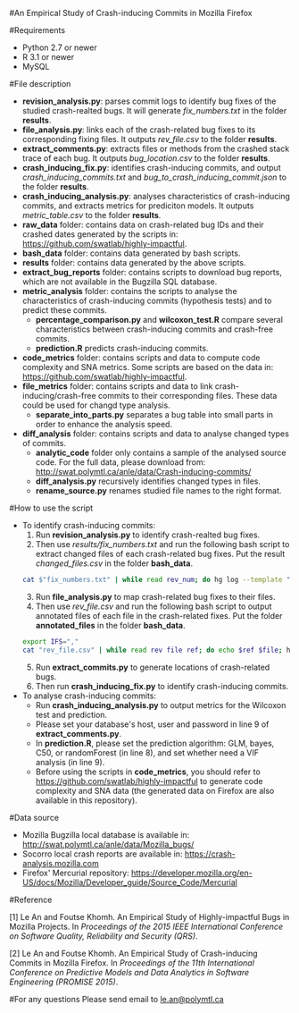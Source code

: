 #An Empirical Study of Crash-inducing Commits in Mozilla Firefox

#Requirements
- Python 2.7 or newer
- R 3.1 or newer
- MySQL

#File description
- **revision_analysis.py**: parses commit logs to identify bug fixes of the studied crash-realted bugs. It will generate *fix_numbers.txt* in the folder **results**.
- **file_analysis.py**: links each of the crash-related bug fixes to its corresponding fixing files. It outputs *rev_file.csv* to the folder **results**.
- **extract_comments.py**: extracts files or methods from the crashed stack trace of each bug. It outputs *bug_location.csv* to the folder **results**.
- **crash_inducing_fix.py**: identifies crash-inducing commits, and output *crash_inducing_commits.txt* and *bug_to_crash_inducing_commit.json* to the folder **results**.
- **crash_inducing_analysis.py**: analyses characteristics of crash-inducing commits, and extracts metrics for prediciton models. It outputs *metric_table.csv* to the folder **results**.
- **raw_data** folder: contains data on crash-related bug IDs and their crashed dates generated by the scripts in: https://github.com/swatlab/highly-impactful.
- **bash_data** folder: contains data generated by bash scripts.
- **results** folder: contains data generated by the above scripts.
- **extract_bug_reports** folder: contains scripts to download bug reports, which are not available in the Bugzilla SQL database.
- **metric_analysis** folder: contains the scripts to analyse the characteristics of crash-inducing commits (hypothesis tests) and to predict these commits.
	- **percentage_comparison.py** and **wilcoxon_test.R** compare several characteristics between crash-inducing commits and crash-free commits.
	- **prediction.R** predicts crash-inducing commits.
- **code_metrics** folder: contains scripts and data to compute code complexity and SNA metrics. Some scripts are based on the data in: https://github.com/swatlab/highly-impactful.
- **file_metrics** folder: contains scripts and data to link crash-inducing/crash-free commits to their corresponding files. These data could be used for changd type analysis. 
	- **separate_into_parts.py** separates a bug table into small parts in order to enhance the analysis speed.
- **diff_analysis** folder: contains scripts and data to analyse changed types of commits.
	- **analytic_code** folder only contains a sample of the analysed source code. For the full data, please download from:
	http://swat.polymtl.ca/anle/data/Crash-inducing-commits/
	- **diff_analysis.py** recursively identifies changed types in files.
	- **rename_source.py** renames studied file names to the right format.

#How to use the script
- To identify crash-inducing commits:
	1. Run **revision_analysis.py** to identify crash-realted bug fixes.
	2. Then use *results/fix_numbers.txt* and run the following bash script to extract changed files of each crash-related bug fixes. Put the result *changed_files.csv* in the folder **bash_data**.
	```bash
	cat $"fix_numbers.txt" | while read rev_num; do hg log --template "{rev}\t{file_dels}\t{file_mods}\t{file_adds}\n" -r $rev_num; done > changed_files.csv
	```
	3. Run **file_analysis.py** to map crash-related bug fixes to their files.
	4. Then use *rev_file.csv* and run the following bash script to output annotated files of each file in the crash-related fixes. Put the folder **annotated_files** in the folder **bash_data**.
	```bash
	export IFS=","
	cat "rev_file.csv" | while read rev file ref; do echo $ref $file; hg annotate $file -r $rev -w -b -B > annotated_files/$ref.txt; done
	```
	5. Run **extract_commits.py** to generate locations of crash-related bugs.
	6. Then run **crash_inducing_fix.py** to identify crash-inducing commits.
- To analyse crash-inducing commits:
	- Run **crash_inducing_analysis.py** to output metrics for the Wilcoxon test and prediction.
	- Please set your database's host, user and password in line 9 of **extract_comments.py**.
	- In **prediction.R**, please set the prediction algorithm: GLM, bayes, C50, or randomForest (in line 8), and set whether need a VIF analysis (in line 9).
	- Before using the scripts in **code_metrics**, you should refer to https://github.com/swatlab/highly-impactful to generate code complexity and SNA data (the generated data on Firefox are also available in this repository).
   
#Data source
- Mozilla Bugzilla local database is available in:
    http://swat.polymtl.ca/anle/data/Mozilla_bugs/
- Socorro local crash reports are available in:
    https://crash-analysis.mozilla.com
- Firefox' Mercurial repository:
	https://developer.mozilla.org/en-US/docs/Mozilla/Developer_guide/Source_Code/Mercurial

#Reference
<p id="refone">[1] Le An and Foutse Khomh. An Empirical Study of Highly-impactful Bugs in Mozilla Projects. In <i>Proceedings of the 2015 IEEE International Conference on Software Quality, Reliability and Security (QRS)</i>.</p>
<p id="refone">[2] Le An and Foutse Khomh. An Empirical Study of Crash-inducing Commits in Mozilla Firefox. In <i>Proceedings of the 11th International Conference on Predictive Models and Data Analytics in Software Engineering (PROMISE 2015)</i>.</p>

#For any questions
Please send email to le.an@polymtl.ca
